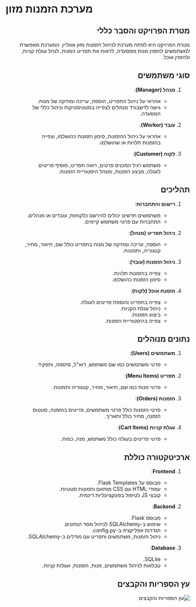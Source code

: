 # מערכת הזמנות מזון

<div dir="rtl">

## מטרת הפרויקט והסבר כללי
מטרת הפרויקט היא לפתח מערכת לניהול הזמנות מזון אונליין. המערכת מאפשרת למשתמשים להזמין מנות ממסעדה, לראות את תפריט המנות, לנהל עגלת קניות, ולהזמין אוכל.

## סוגי משתמשים
1. **מנהל (Manager)**:
   - אחראי על ניהול התפריט, הוספה, עריכה ומחיקה של מנות.
   - גישה לדשבורד מנהלים לצפייה בסטטיסטיקות וניהול כללי של המסעדה.

2. **עובד (Worker)**:
   - אחראי על ניהול ההזמנות, סימון הזמנות כהושלמו, וצפייה בהזמנות תלויות או שהושלמו.

3. **לקוח (Customer)**:
   - משתמש רגיל המכניס פרטים, רואה תפריט, מוסיף פריטים לעגלה, מבצע הזמנות, ומנהל היסטוריית הזמנות.

## תהליכים
1. **רישום והתחברות**:
   - משתמשים חדשים יכולים להירשם כלקוחות, עובדים או מנהלים.
   - התחברות עם פרטי משתמש קיימים.

2. **ניהול תפריט (מנהל)**:
   - הוספה, עריכה ומחיקה של מנות בתפריט כולל שם, תיאור, מחיר, קטגוריה, ותמונות.

3. **ניהול הזמנות (עובד)**:
   - צפייה בהזמנות תלויות.
   - סימון הזמנות כהושלמו.

4. **הזמנת אוכל (לקוח)**:
   - צפייה בתפריט והוספת פריטים לעגלה.
   - ניהול עגלת הקניות.
   - ביצוע הזמנות.
   - צפייה בהיסטוריית הזמנות.

## נתונים מנוהלים
1. **משתמשים (Users)**:
   - פרטי משתמשים כמו שם משתמש, דוא"ל, סיסמה, ותפקיד.

2. **תפריט (Menu Items)**:
   - פרטי מנות כמו שם, תיאור, מחיר, קטגוריה ותמונות.

3. **הזמנות (Orders)**:
   - פרטי הזמנות כולל פרטי משתמשים, פריטים בהזמנה, סטטוס הזמנה, מחיר כולל ותאריך.

4. **עגלת קניות (Cart Items)**:
   - פרטי פריטים בעגלה כולל משתמש, מנה, כמות.

## ארכיטקטורה כוללת
1. **Frontend**:
   - מבוסס על Flask Templates.
   - עמודי HTML עם CSS מותאם ותמונות סטטיות.
   - קובצי JS לטיפול בפונקציונליות דינמית.

2. **Backend**:
   - מבוסס Flask.
   - שימוש ב-SQLAlchemy לניהול מסד הנתונים.
   - הגדרות אפליקציה ב-config.py.
   - ניהול הזמנות, משתמשים ותפריט עם מודלים ב-SQLAlchemy.

3. **Database**:
   - SQLite.
   - טבלאות לניהול משתמשים, מנות, הזמנות, ועגלות קניות.

## עץ הספריות והקבצים
![עץ הספריות והקבצים](static/file-tree.png)

</div>
